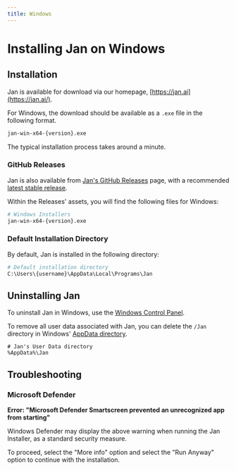 ```yaml
---
title: Windows
---
```


# Installing Jan on Windows

## Installation

Jan is available for download via our homepage, [https://jan.ai](https://jan.ai/).

For Windows, the download should be available as a `.exe` file in the following format. 

```bash
jan-win-x64-{version}.exe
```

The typical installation process takes around a minute. 

### GitHub Releases

Jan is also available from [Jan's GitHub Releases](https://github.com/janhq/jan/releases) page, with a recommended [latest stable release](https://github.com/janhq/jan/releases/latest). 

Within the Releases' assets, you will find the following files for Windows:

```bash
# Windows Installers
jan-win-x64-{version}.exe
```

### Default Installation Directory

By default, Jan is installed in the following directory: 

```bash
# Default installation directory
C:\Users\{username}\AppData\Local\Programs\Jan
```

## Uninstalling Jan

To uninstall Jan in Windows, use the [Windows Control Panel](https://support.microsoft.com/en-us/windows/uninstall-or-remove-apps-and-programs-in-windows-4b55f974-2cc6-2d2b-d092-5905080eaf98). 

To remove all user data associated with Jan, you can delete the `/Jan` directory in Windows' [AppData directory](https://superuser.com/questions/632891/what-is-appdata).  

```shell
# Jan's User Data directory
%AppData%\Jan
``` 

## Troubleshooting

### Microsoft Defender

**Error: "Microsoft Defender Smartscreen prevented an unrecognized app from starting"**

Windows Defender may display the above warning when running the Jan Installer, as a standard security measure. 

To proceed, select the "More info" option and select the "Run Anyway" option to continue with the installation.

